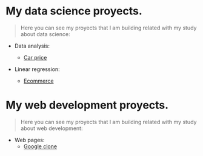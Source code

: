 # My data science proyects.

> Here you can see my proyects that I am building related with my study about data science:

- Data analysis:
   - [Car price](https://github.com/henryhyde11/software-development-proyects/blob/main/data-proyects/Car_price.ipynb)

- Linear regression:
   - [Ecommerce](https://github.com/henryhyde11/data_science_proyects/blob/main/Ecommerce.ipynb)


# My web development proyects.

> Here you can see my proyects that I am building related with my study about web development:

 - Web pages:
   - [Google clone](https://github.com/henryhyde11/software-development-proyects/tree/main/web-proyects/Google-clone)